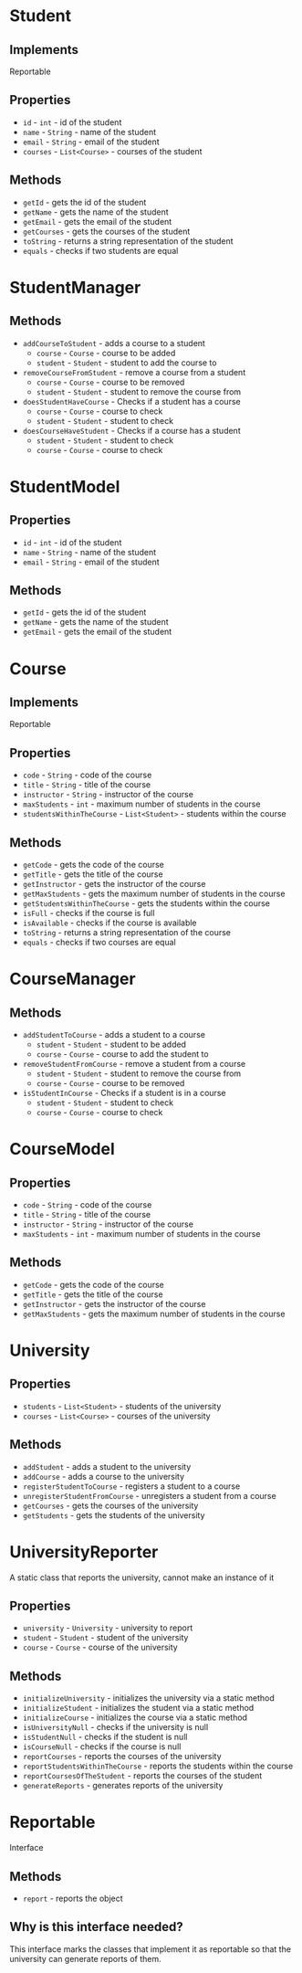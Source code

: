 # Student
## Implements
Reportable
## Properties
* `id` - `int` - id of the student
* `name` - `String` - name of the student
* `email` - `String` - email of the student
* `courses` - `List<Course>` - courses of the student
## Methods
* `getId` - gets the id of the student
* `getName` - gets the name of the student
* `getEmail` - gets the email of the student
* `getCourses` - gets the courses of the student
* `toString` - returns a string representation of the student
* `equals` - checks if two students are equal

# StudentManager
## Methods
* `addCourseToStudent` - adds a course to a student
    * `course` - `Course` - course to be added
    * `student` - `Student` - student to add the course to
* `removeCourseFromStudent` - remove a course from a student
    * `course` - `Course` - course to be removed
    * `student` - `Student` - student to remove the course from
* `doesStudentHaveCourse` - Checks if a student has a course
    * `course` - `Course` - course to check
    * `student` - `Student` - student to check
* `doesCourseHaveStudent` - Checks if a course has a student
    * `student` - `Student` - student to check
    * `course` - `Course` - course to check

# StudentModel
## Properties
* `id` - `int` - id of the student
* `name` - `String` - name of the student
* `email` - `String` - email of the student
## Methods
* `getId` - gets the id of the student
* `getName` - gets the name of the student
* `getEmail` - gets the email of the student

# Course
## Implements
Reportable
## Properties
* `code` - `String` - code of the course
* `title` - `String` - title of the course
* `instructor` - `String` - instructor of the course
* `maxStudents` - `int` - maximum number of students in the course
* `studentsWithinTheCourse` - `List<Student>` - students within the course

## Methods
* `getCode` - gets the code of the course
* `getTitle` - gets the title of the course
* `getInstructor` - gets the instructor of the course
* `getMaxStudents` - gets the maximum number of students in the course
* `getStudentsWithinTheCourse` - gets the students within the course
* `isFull` - checks if the course is full
* `isAvailable` - checks if the course is available
* `toString` - returns a string representation of the course
* `equals` - checks if two courses are equal

# CourseManager
## Methods
* `addStudentToCourse` - adds a student to a course
    * `student` - `Student` - student to be added
    * `course` - `Course` - course to add the student to
* `removeStudentFromCourse` - remove a student from a course
    * `student` - `Student` - student to remove the course from
    * `course` - `Course` - course to be removed
* `isStudentInCourse` - Checks if a student is in a course
    * `student` - `Student` - student to check
    * `course` - `Course` - course to check

# CourseModel
## Properties
* `code` - `String` - code of the course
* `title` - `String` - title of the course
* `instructor` - `String` - instructor of the course
* `maxStudents` - `int` - maximum number of students in the course
## Methods
* `getCode` - gets the code of the course
* `getTitle` - gets the title of the course
* `getInstructor` - gets the instructor of the course
* `getMaxStudents` - gets the maximum number of students in the course

# University
## Properties
* `students` - `List<Student>` - students of the university
* `courses` - `List<Course>` - courses of the university

## Methods
* `addStudent` - adds a student to the university
* `addCourse` - adds a course to the university
* `registerStudentToCourse` - registers a student to a course
* `unregisterStudentFromCourse` - unregisters a student from a course
* `getCourses` - gets the courses of the university
* `getStudents` - gets the students of the university

# UniversityReporter
A static class that reports the university, cannot make an instance of it
## Properties
* `university` - `University` - university to report
* `student` - `Student` - student of the university
* `course` - `Course` - course of the university
## Methods
* `initializeUniversity` - initializes the university via a static method
* `initializeStudent` - initializes the student via a static method
* `initializeCourse` - initializes the course via a static method
* `isUniversityNull` - checks if the university is null
* `isStudentNull` - checks if the student is null
* `isCourseNull` - checks if the course is null
* `reportCourses` - reports the courses of the university
* `reportStudentsWithinTheCourse` - reports the students within the course
* `reportCoursesOfTheStudent` - reports the courses of the student
* `generateReports` - generates reports of the university

# Reportable
Interface
## Methods
* `report` - reports the object
## Why is this interface needed?
This interface marks the classes that implement it as reportable so that the university can generate reports of them.